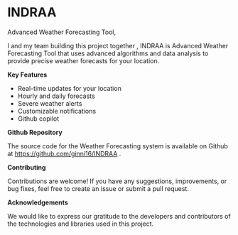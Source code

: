 # INDRAA
Advanced Weather Forecasting Tool,

I and my team building this project together , INDRAA is Advanced Weather Forecasting Tool that uses advanced algorithms and data analysis to provide precise weather forecasts for your location.

 **Key Features**
 
  - Real-time updates for your location
  - Hourly and daily forecasts
  - Severe weather alerts
  - Customizable notifications
  - Github copilot
  
**Github Repository**

The source code for the Weather Forecasting system is available on Github at https://github.com/ginni16/INDRAA .

**Contributing**

Contributions are welcome! If you have any suggestions, improvements, or bug fixes, feel free to create an issue or submit a pull request.


**Acknowledgements**

We would like to express our gratitude to the developers and contributors of the technologies and libraries used in this project.
